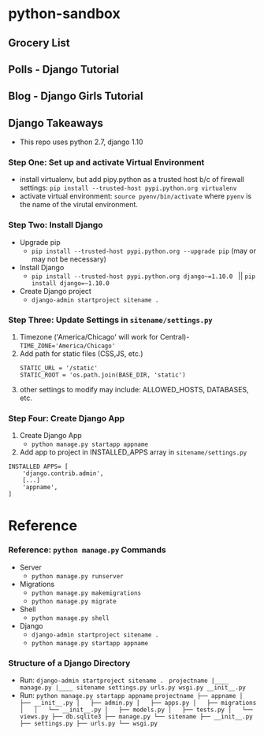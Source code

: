 # python-sandbox

## Grocery List

## Polls - Django Tutorial

## Blog - Django Girls Tutorial

## Django Takeaways
- This repo uses python 2.7, django 1.10


### Step One: Set up and activate Virtual Environment
- install virtualenv, but add pipy.python as a trusted host b/c of firewall settings: `pip install --trusted-host pypi.python.org virtualenv`
- activate virtual environment: `source pyenv/bin/activate` where `pyenv` is the name of the virutal environment.

### Step Two: Install Django
- Upgrade pip
	- `pip install --trusted-host pypi.python.org --upgrade pip` (may or may not be necessary)
- Install Django
	- `pip install --trusted-host pypi.python.org django~=1.10.0 ` || `pip install django=~1.10.0`
- Create Django project
	- `django-admin startproject sitename . `


### Step Three: Update Settings in `sitename/settings.py`
1. Timezone ('America/Chicago' will work for Central)-
`TIME_ZONE='America/Chicago'`
1. Add path for static files (CSS,JS, etc.)
	```
	STATIC_URL = '/static'
	STATIC_ROOT = 'os.path.join(BASE_DIR, 'static')
	```
1. other settings to modify may include: ALLOWED_HOSTS, DATABASES, etc.


### Step Four: Create Django App
1. Create Django App
	- `python manage.py startapp appname`
2. Add app to project in INSTALLED_APPS array in `sitename/settings.py`
```
INSTALLED APPS= [
	'django.contrib.admin',
	[...]
	'appname',
]
```

# Reference

### Reference: `python manage.py` Commands
- Server
	- `python manage.py runserver`
- Migrations
	- `python manage.py makemigrations`
	- `python manage.py migrate`
- Shell
	- `python manage.py shell`
- Django
	- `django-admin startproject sitename .`
	- `python manage.py startapp appname`

### Structure of a Django Directory
- Run: `django-admin startproject sitename . `
		```
			projectname
			|____ manage.py
			|____ sitename
			      settings.py
			      urls.py
			      wsgi.py
			      __init__.py
		```
- Run: `python manage.py startapp appname`
			```
			projectname
			├── appname
			│   ├── __init__.py
			│   ├── admin.py
			│   ├── apps.py
			│   ├── migrations
			│   │   └── __init__.py
			│   ├── models.py
			│   ├── tests.py
			│   └── views.py
			├── db.sqlite3
			├── manage.py
			└── sitename
			    ├── __init__.py
			    ├── settings.py
			    ├── urls.py
			    └── wsgi.py
			```
